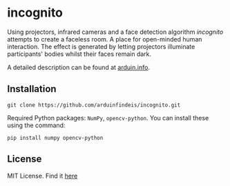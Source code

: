 # incognito

Using projectors, infrared cameras and a face detection algorithm *incognito* attempts to create a faceless room. A place for open-minded human interaction. The effect is generated by letting projectors illuminate participants' bodies whilst their faces remain dark.

A detailed description can be found at [arduin.info](http://arduin.info/projects/1_incognito.html).

## Installation
```
git clone https://github.com/arduinfindeis/incognito.git
```

Required Python packages: `NumPy`, `opencv-python`. You can install these using the command:

```
pip install numpy opencv-python
```

## License
MIT License. Find it [here](https://github.com/arduinfindeis/incognito/blob/master/LICENSE)
